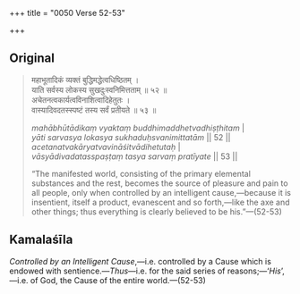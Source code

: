 +++
title = "0050 Verse 52-53"

+++
## Original 
>
> महाभूतादिकं व्यक्तं बुद्धिमद्धेत्वधिष्ठितम् ।  
> याति सर्वस्य लोकस्य सुखदुःस्वनिमित्तताम् ॥ ५२ ॥  
> अचेतनत्वकार्यत्वविनाशित्वादिहेतुतः ।  
> वास्यादिवदतस्स्पष्टं तस्य सर्वं प्रतीयते ॥ ५३ ॥ 
>
> *mahābhūtādikaṃ vyaktaṃ buddhimaddhetvadhiṣṭhitam* \|  
> *yāti sarvasya lokasya sukhaduḥsvanimittatām* \|\| 52 \|\|  
> *acetanatvakāryatvavināśitvādihetutaḥ* \|  
> *vāsyādivadatasspaṣṭaṃ tasya sarvaṃ pratīyate* \|\| 53 \|\| 
>
> “The manifested world, consisting of the primary elemental substances and the rest, becomes the source of pleasure and pain to all people, only when controlled by an intelligent cause,—because it is insentient, itself a product, evanescent and so forth,—like the axe and other things; thus everything is clearly believed to be his.”—(52-53)



## Kamalaśīla

*Controlled by an Intelligent Cause*,—i.e. controlled by a Cause which is endowed with sentience.—*Thus*—i.e. for the said series of reasons;—‘*His*’,—i.e. of God, the Cause of the entire world.—(52-53)


